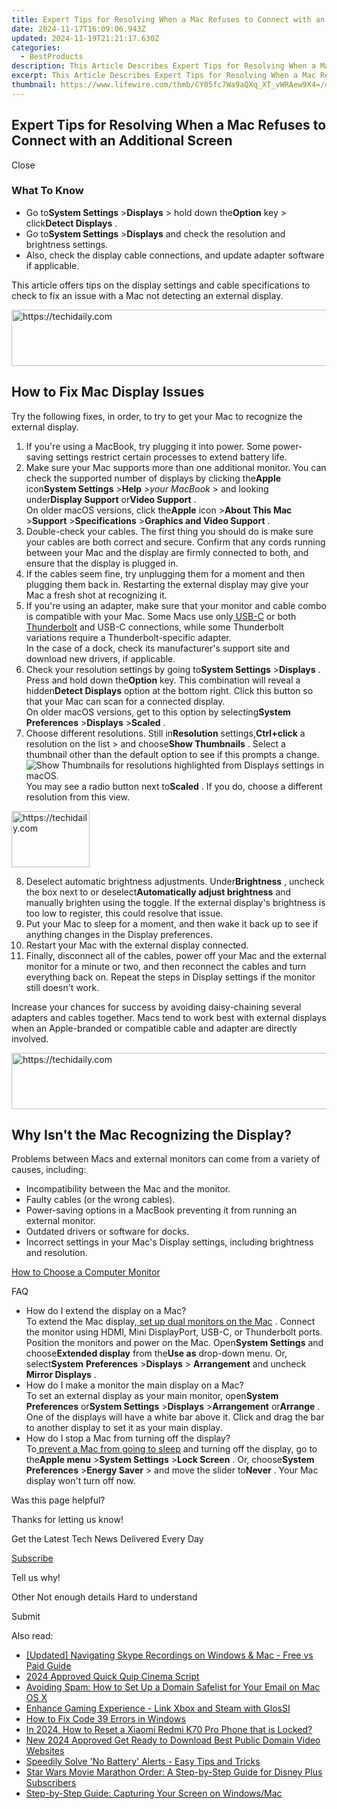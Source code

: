```yaml
---
title: Expert Tips for Resolving When a Mac Refuses to Connect with an Additional Screen
date: 2024-11-17T16:09:06.943Z
updated: 2024-11-19T21:21:17.630Z
categories:
  - BestProducts
description: This Article Describes Expert Tips for Resolving When a Mac Refuses to Connect with an Additional Screen
excerpt: This Article Describes Expert Tips for Resolving When a Mac Refuses to Connect with an Additional Screen
thumbnail: https://www.lifewire.com/thmb/CY05fc7Wa9aQXq_XT_vWRAew9X4=/400x300/filters:no_upscale():max_bytes(150000):strip_icc():format(webp)/MacBookiPhoneXandscreen-12c03ced3baf45e9a299305136058326.jpg
---
```


## Expert Tips for Resolving When a Mac Refuses to Connect with an Additional Screen

Close 

###  What To Know

* Go to**System Settings** \>**Displays** \> hold down the**Option** key > click**Detect Displays** .
* Go to**System Settings** \>**Displays** and check the resolution and brightness settings.
* Also, check the display cable connections, and update adapter software if applicable.

 This article offers tips on the display settings and cable specifications to check to fix an issue with a Mac not detecting an external display.

<!-- affiliate ads begin -->
<a href="https://aligracehair.sjv.io/c/5597632/1918666/19272" target="_top" id="1918666">
  <img src="//a.impactradius-go.com/display-ad/19272-1918666" border="0" alt="https://techidaily.com" width="728" height="90"/>
</a>
<img height="0" width="0" src="https://aligracehair.sjv.io/i/5597632/1918666/19272" style="position:absolute;visibility:hidden;" border="0" />
<!-- affiliate ads end -->

##  How to Fix Mac Display Issues 

 Try the following fixes, in order, to try to get your Mac to recognize the external display.

1. If you're using a MacBook, try plugging it into power. Some power-saving settings restrict certain processes to extend battery life.
2. Make sure your Mac supports more than one additional monitor. You can check the supported number of displays by clicking the**Apple** icon**System Settings** \>**Help** \>_your MacBook_ \> and looking under**Display Support** or**Video Support** .  
 On older macOS versions, click the**Apple** icon >**About This Mac** \>**Support** \>**Specifications** \>**Graphics and Video Support** .
3. Double-check your cables. The first thing you should do is make sure your cables are both correct and secure. Confirm that any cords running between your Mac and the display are firmly connected to both, and ensure that the display is plugged in.
4. If the cables seem fine, try unplugging them for a moment and then plugging them back in. Restarting the external display may give your Mac a fresh shot at recognizing it.
5. If you're using an adapter, make sure that your monitor and cable combo is compatible with your Mac. Some Macs use only[ USB-C](https://www.lifewire.com/usb-c-4149490) or both[ Thunderbolt](https://www.lifewire.com/what-is-thunderbolt-832713) and USB-C connections, while some Thunderbolt variations require a Thunderbolt-specific adapter.  
 In the case of a dock, check its manufacturer's support site and download new drivers, if applicable.
6. Check your resolution settings by going to**System Settings** \>**Displays** . Press and hold down the**Option** key. This combination will reveal a hidden**Detect Displays** option at the bottom right. Click this button so that your Mac can scan for a connected display.  
 On older macOS versions, get to this option by selecting**System Preferences** \>**Displays** \>**Scaled** .
7. Choose different resolutions. Still in**Resolution** settings,**Ctrl+click** a resolution on the list > and choose**Show Thumbnails** . Select a thumbnail other than the default option to see if this prompts a change.  
![Show Thumbnails for resolutions highlighted from Displays settings in macOS.](https://www.lifewire.com/thmb/gTI3h4YmCyirugpxj5MD7Hh2a4Y=/1500x0/filters:no_upscale():max_bytes(150000):strip_icc():format(webp)/001_fix-external-display-not-detected-on-mac-5096070-ecca1b8f283649b0be34a215a5037d00.jpg)  
 You may see a radio button next to**Scaled** . If you do, choose a different resolution from this view.

<!-- affiliate ads begin -->
<a href="https://aligracehair.sjv.io/c/5597632/2135365/19272" target="_top" id="2135365">
  <img src="//a.impactradius-go.com/display-ad/19272-2135365" border="0" alt="https://techidaily.com" width="125" height="90"/>
</a>
<img height="0" width="0" src="https://aligracehair.sjv.io/i/5597632/2135365/19272" style="position:absolute;visibility:hidden;" border="0" />
<!-- affiliate ads end -->

8. Deselect automatic brightness adjustments. Under**Brightness** , uncheck the box next to or deselect**Automatically adjust brightness** and manually brighten using the toggle. If the external display's brightness is too low to register, this could resolve that issue.
9. Put your Mac to sleep for a moment, and then wake it back up to see if anything changes in the Display preferences.
10. Restart your Mac with the external display connected.
11. Finally, disconnect all of the cables, power off your Mac and the external monitor for a minute or two, and then reconnect the cables and turn everything back on. Repeat the steps in Display settings if the monitor still doesn't work.

 Increase your chances for success by avoiding daisy-chaining several adapters and cables together. Macs tend to work best with external displays when an Apple-branded or compatible cable and adapter are directly involved.

<!-- affiliate ads begin -->
<a href="https://appsumo.8odi.net/c/5597632/2123749/7443" target="_top" id="2123749">
  <img src="//a.impactradius-go.com/display-ad/7443-2123749" border="0" alt="https://techidaily.com" width="728" height="90"/>
</a>
<img height="0" width="0" src="https://appsumo.8odi.net/i/5597632/2123749/7443" style="position:absolute;visibility:hidden;" border="0" />
<!-- affiliate ads end -->

##  Why Isn't the Mac Recognizing the Display? 

 Problems between Macs and external monitors can come from a variety of causes, including:

* Incompatibility between the Mac and the monitor.
* Faulty cables (or the wrong cables).
* Power-saving options in a MacBook preventing it from running an external monitor.
* Outdated drivers or software for docks.
* Incorrect settings in your Mac's Display settings, including brightness and resolution.

[ How to Choose a Computer Monitor ](https://www.lifewire.com/best-monitors-for-macbook-pro-4169493) 

 FAQ

* How do I extend the display on a Mac?  
 To extend the Mac display,[ set up dual monitors on the Mac](https://www.lifewire.com/set-up-dual-monitors-on-a-mac-5116847) . Connect the monitor using HDMI, Mini DisplayPort, USB-C, or Thunderbolt ports. Position the monitors and power on the Mac. Open**System Settings** and choose**Extended display** from the**Use as** drop-down menu. Or, select**System** **Preferences** \>**Displays** \> **Arrangement** and uncheck **Mirror Displays** .
* How do I make a monitor the main display on a Mac?  
 To set an external display as your main monitor, open**System Preferences** or**System Settings** \>**Displays** \>**Arrangement** or**Arrange** . One of the displays will have a white bar above it. Click and drag the bar to another display to set it as your main display.
* How do I stop a Mac from turning off the display?  
 To[ prevent a Mac from going to sleep](https://www.lifewire.com/how-to-prevent-a-mac-from-going-to-sleep-5202831) and turning off the display, go to the**Apple menu** \>**System Settings** \>**Lock Screen** . Or, choose**System Preferences** \>**Energy Saver** \> and move the slider to**Never** . Your Mac display won't turn off now.

Was this page helpful?

Thanks for letting us know!

 Get the Latest Tech News Delivered Every Day

[ Subscribe ](https://www.lifewire.com/#) 

Tell us why!

 Other  Not enough details  Hard to understand 

 Submit 

<ins class="adsbygoogle"
     style="display:block"
     data-ad-format="autorelaxed"
     data-ad-client="ca-pub-7571918770474297"
     data-ad-slot="1223367746"></ins>

<ins class="adsbygoogle"
     style="display:block"
     data-ad-client="ca-pub-7571918770474297"
     data-ad-slot="8358498916"
     data-ad-format="auto"
     data-full-width-responsive="true"></ins>

<span class="atpl-alsoreadstyle">Also read:</span>
<div><ul>
<li><a href="https://screen-mirroring-recording.techidaily.com/updated-navigating-skype-recordings-on-windows-and-mac-free-vs-paid-guide/"><u>[Updated] Navigating Skype Recordings on Windows & Mac - Free vs Paid Guide</u></a></li>
<li><a href="https://article-posts.techidaily.com/2024-approved-quick-quip-cinema-script/"><u>2024 Approved Quick Quip Cinema Script</u></a></li>
<li><a href="https://techtrends.techidaily.com/avoiding-spam-how-to-set-up-a-domain-safelist-for-your-email-on-mac-os-x/"><u>Avoiding Spam: How to Set Up a Domain Safelist for Your Email on Mac OS X</u></a></li>
<li><a href="https://games-able.techidaily.com/enhance-gaming-experience-link-xbox-and-steam-with-glossi/"><u>Enhance Gaming Experience - Link Xbox and Steam with GlosSI</u></a></li>
<li><a href="https://techtrends.techidaily.com/how-to-fix-code-39-errors-in-windows/"><u>How to Fix Code 39 Errors in Windows</u></a></li>
<li><a href="https://unlock-android.techidaily.com/in-2024-how-to-reset-a-xiaomi-redmi-k70-pro-phone-that-is-locked-by-drfone-android/"><u>In 2024, How to Reset a Xiaomi Redmi K70 Pro Phone that is Locked?</u></a></li>
<li><a href="https://video-ai-editor.techidaily.com/new-2024-approved-get-ready-to-download-best-public-domain-video-websites/"><u>New 2024 Approved Get Ready to Download Best Public Domain Video Websites</u></a></li>
<li><a href="https://win-howtos.techidaily.com/speedily-solve-no-battery-alerts-easy-tips-and-tricks/"><u>Speedily Solve 'No Battery' Alerts - Easy Tips and Tricks</u></a></li>
<li><a href="https://techtrends.techidaily.com/star-wars-movie-marathon-order-a-step-by-step-guide-for-disney-plus-subscribers/"><u>Star Wars Movie Marathon Order: A Step-by-Step Guide for Disney Plus Subscribers</u></a></li>
<li><a href="https://techtrends.techidaily.com/step-by-step-guide-capturing-your-screen-on-windowsmac/"><u>Step-by-Step Guide: Capturing Your Screen on Windows/Mac</u></a></li>
</ul></div>

